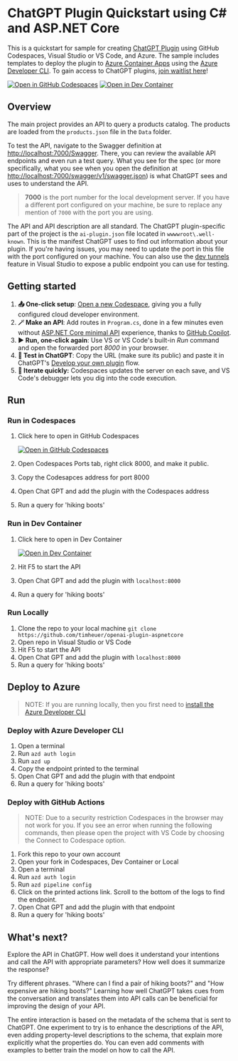 # ChatGPT Plugin Quickstart using C# and ASP.NET Core

This is a quickstart for sample for creating [ChatGPT Plugin](https://openai.com/blog/chatgpt-plugins) using GitHub Codespaces, Visual Studio or VS Code, and Azure. The sample includes templates to deploy the plugin to [Azure Container Apps](https://learn.microsoft.com/en-us/azure/container-apps/) using the [Azure Developer CLI](https://aka.ms/azd/install). To gain access to ChatGPT plugins, [join waitlist here](https://openai.com/waitlist/plugins)!

[![Open in GitHub Codespaces](https://img.shields.io/static/v1?style=for-the-badge&label=GitHub+Codespaces&message=Open&color=lightgrey&logo=github)](https://codespaces.new/timheuer/openai-plugin-aspnetcore)
[![Open in Dev Container](https://img.shields.io/static/v1?style=for-the-badge&label=Dev+Container&message=Open&color=blue&logo=visualstudiocode)](https://vscode.dev/redirect?url=vscode://ms-vscode-remote.remote-containers/cloneInVolume?url=https://github.com/timheuer/openai-plugin-aspnetcore)

## Overview

The main project provides an API to query a products catalog. The products are loaded from the `products.json` file in the `Data` folder.

To test the API, navigate to the Swagger definition at [http://localhost:7000/Swagger](http://localhost:7000/Swagger). There, you can review the available API endpoints and even run a test query. What you see for the spec (or more specifically, what you see when you open the definition at [http://localhost:7000/swagger/v1/swagger.json](http://localhost:7000/swagger/v1/swagger.json)) is what ChatGPT sees and uses to understand the API.

> **7000** is the port number for the local development server. If you have a different port configured on your machine, be sure to replace any mention of `7000` with the port you are using.

The API and API description are all standard. The ChatGPT plugin-specific part of the project is the `ai-plugin.json` file located in `wwwwroot\.well-known`. This is the manifest ChatGPT uses to find out information about your plugin. If you're having issues, you may need to update the port in this file with the port configured on your machine. You can also use the [dev tunnels](https://learn.microsoft.com/aspnet/core/test/dev-tunnels) feature in Visual Studio to expose a public endpoint you can use for testing.

## Getting started

1. **📤 One-click setup**: [Open a new Codespace](https://codespaces.new/timheuer/openai-plugin-aspnetcore), giving you a fully configured cloud developer environment.
2. **🪄 Make an API**: Add routes in `Program.cs`, done in a few minutes even without [ASP.NET Core minimal API](https://learn.microsoft.com/aspnet/core/tutorials/min-web-api?view=aspnetcore-7.0&tabs=visual-studio) experience, thanks to [GitHub Copilot](https://github.com/features/copilot/).
3. **▶️ Run, one-click again**: Use VS or VS Code's built-in *Run* command and open the forwarded port *8000* in your browser.
4. **💬 Test in ChatGPT**: Copy the URL (make sure its public) and paste it in ChatGPT's [Develop your own plugin](https://platform.openai.com/docs/plugins/getting-started/debugging) flow.
5. **🔄 Iterate quickly:** Codespaces updates the server on each save, and VS Code's debugger lets you dig into the code execution.

## Run

### Run in Codespaces
1. Click here to open in GitHub Codespaces

    [![Open in GitHub Codespaces](https://img.shields.io/static/v1?style=for-the-badge&label=GitHub+Codespaces&message=Open&color=lightgrey&logo=github)](https://codespaces.new/timheuer/openai-plugin-aspnetcore)

1. Open Codespaces Ports tab, right click 8000, and make it public.
1. Copy the Codesapces address for port 8000
1. Open Chat GPT and add the plugin with the Codespaces address
1. Run a query for 'hiking boots'

### Run in Dev Container

1. Click here to open in Dev Container

    [![Open in Dev Container](https://img.shields.io/static/v1?style=for-the-badge&label=Dev+Container&message=Open&color=blue&logo=visualstudiocode)](https://vscode.dev/redirect?url=vscode://ms-vscode-remote.remote-containers/cloneInVolume?url=https://github.com/timheuer/openai-plugin-aspnetcore)

1. Hit F5 to start the API
1. Open Chat GPT and add the plugin with `localhost:8000`
1. Run a query for 'hiking boots'

### Run Locally

1. Clone the repo to your local machine `git clone https://github.com/timheuer/openai-plugin-aspnetcore`
1. Open repo in Visual Studio or VS Code 
1. Hit F5 to start the API
1. Open Chat GPT and add the plugin with `localhost:8000`
1. Run a query for 'hiking boots'

## Deploy to Azure

> NOTE: If you are running locally, then you first need to [install the Azure Developer CLI](https://aka.ms/azd/install)

### Deploy with Azure Developer CLI

1. Open a terminal
1. Run `azd auth login`
1. Run `azd up`
1. Copy the endpoint printed to the terminal
1. Open Chat GPT and add the plugin with that endpoint
1. Run a query for 'hiking boots'

### Deploy with GitHub Actions

> NOTE: Due to a security restriction Codespaces in the browser may not work for you.  If you see an error when running the following commands, then please open the project with VS Code by choosing the Connect to Codespace option.

1. Fork this repo to your own account
1. Open your fork in Codespaces, Dev Container or Local
1. Open a terminal
1. Run `azd auth login`
1. Run `azd pipeline config`
1. Click on the printed actions link. Scroll to the bottom of the logs to find the endpoint.
1. Open Chat GPT and add the plugin with that endpoint
1. Run a query for 'hiking boots'

## What's next?

Explore the API in ChatGPT. How well does it understand your intentions and call the API with appropriate parameters? How well does it summarize the response? 

Try different phrases. "Where can I find a pair of hiking boots?" and "How expensive are hiking boots?" Learning how well ChatGPT takes cues from the conversation and translates them into API calls can be beneficial for improving the design of your API.

The entire interaction is based on the metadata of the schema that is sent to ChatGPT. One experiment to try is to enhance the descriptions of the API, even adding property-level descriptions to the schema, that explain more explicitly what the properties do. You can even add comments with examples to better train the model on how to call the API. 

